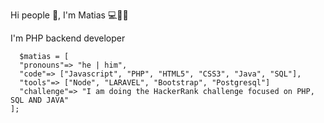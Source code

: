 Hi people 👋, I'm Matias 💻👨‍💻

I'm PHP backend developer
```
  $matias = [
  "pronouns"=> "he | him",
  "code"=> ["Javascript", "PHP", "HTML5", "CSS3", "Java", "SQL"],
  "tools"=> ["Node", "LARAVEL", "Bootstrap", "Postgresql"]
  "challenge"=> "I am doing the HackerRank challenge focused on PHP, SQL AND JAVA"
];




